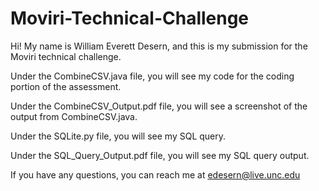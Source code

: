 # Moviri-Technical-Challenge


Hi! My name is William Everett Desern, and this is my submission for the Moviri technical challenge.

Under the CombineCSV.java file, you will see my code for the coding portion of the assessment.

Under the CombineCSV_Output.pdf file, you will see a screenshot of the output from CombineCSV.java.

Under the SQLite.py file, you will see my SQL query.

Under the SQL_Query_Output.pdf file, you will see my SQL query output.



If you have any questions, you can reach me at edesern@live.unc.edu
